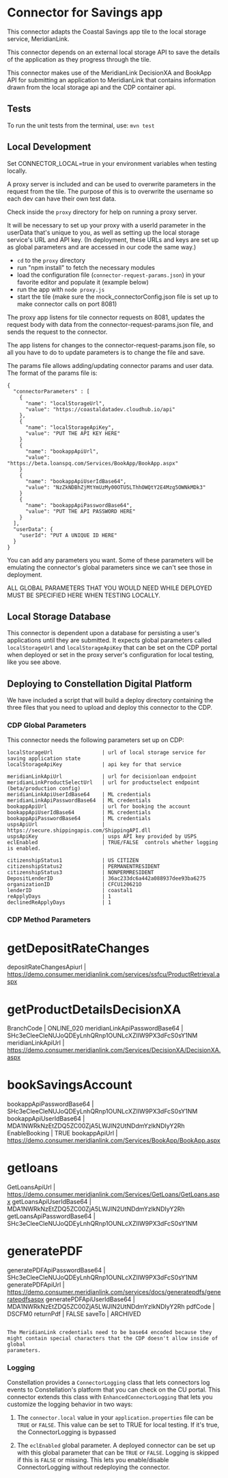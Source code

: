 # Connector for Savings app

This connector adapts the Coastal Savings app tile to the local storage service,
MeridianLink.

This connector depends on an external local storage API
to save the details of the application as they progress through the 
tile. 

This connector makes use of the MeridianLink DecisionXA and BookApp
API for submitting an application to MeridianLink that contains
information drawn from the local storage api and the
CDP container api. 

## Tests

To run the unit tests from the terminal, use: `mvn test`

##  Local Development

Set CONNECTOR_LOCAL=true in your environment variables when testing locally.

A proxy server is included and can be used to overwrite parameters in the request from the tile.
The purpose of this is to overwrite the username so each dev can have their own test data.

Check inside the `proxy` directory for help on running a proxy server.

It will be necessary to set up your proxy with a userId parameter in the userData
that's unique to you, as well as setting up the local storage service's URL
and API key. (In deployment, these URLs and keys are set up as global parameters
and are accessed in our code the same way.)

* `cd` to the `proxy` directory
* run "npm install" to fetch the necessary modules
* load the configuration file (`connector-request-params.json`) in your favorite editor and populate it (example below)
* run the app with `node proxy.js`
* start the tile (make sure the mock_connectorConfig.json file is set up to make connector calls on port 8081)

The proxy app listens for tile connector requests on 8081, updates the request body
with data from the connector-request-params.json file, and sends the request
to the connector.

The app listens for changes to the connector-request-params.json file, so all you have to do to update parameters is to change the file and save.

The params file allows adding/updating connector params and user data.
The format of the params file is:

```
{
  "connectorParameters" : [
    {
      "name": "localStorageUrl", 
      "value": "https://coastaldatadev.cloudhub.io/api"
    },
    {
      "name": "localStorageApiKey", 
      "value": "PUT THE API KEY HERE"
    }
    {
      "name": "bookappApiUrl", 
      "value": "https://beta.loanspq.com/Services/BookApp/BookApp.aspx"
    }
    {
      "name": "bookappApiUserIdBase64", 
      "value": "NzZkNDBhZjMtYmUzMy00OTU5LThhOWQtY2E4Mzg5OWNkMDk3"
    }
    {
      "name": "bookappApiPasswordBase64", 
      "value": "PUT THE API PASSWORD HERE"
    }
  ],
  "userData": {
    "userId": "PUT A UNIQUE ID HERE"
  }
}
```

You can add any parameters you want.
Some of these parameters will be emulating the connector's global parameters
since we can't see those in deployment.

ALL GLOBAL PARAMETERS THAT YOU WOULD NEED WHILE DEPLOYED MUST BE SPECIFIED
HERE WHEN TESTING LOCALLY. 

## Local Storage Database

This connector is dependent upon a database for persisting a user's applications
until they are submitted. It expects global parameters called `localStorageUrl`
and `localStorageApiKey` that can be set on the CDP portal when deployed or set in
the proxy server's configuration for local testing, like you see above.


## Deploying to Constellation Digital Platform 
We have included a script that will build a deploy directory containing the three files that you need to upload and deploy this connector to the CDP.


### CDP Global Parameters
This connector needs the following parameters set up on CDP:
```
localStorageUrl                | url of local storage service for saving application state
localStorageApiKey             | api key for that service

meridianLinkApiUrl             | url for decisionloan endpoint
meridianLinkProductSelectUrl   | url for productselect endpoint (beta/production config)
meridianLinkApiUserIdBase64    | ML credentials
meridianLinkApiPasswordBase64  | ML credentials
bookappApiUrl                  | url for booking the account
bookappApiUserIdBase64         | ML credentials
bookappApiPasswordBase64       | ML credentials
uspsApiUrl                     | https://secure.shippingapis.com/ShippingAPI.dll
uspsApiKey                     | usps API key provided by USPS
eclEnabled                     | TRUE/FALSE  controls whether logging is enabled.

citizenshipStatus1             | US CITIZEN
citizenshipStatus2             | PERMANENTRESIDENT
citizenshipStatus3             | NONPERMRESIDENT
DepositLenderID                | 36ac233dc6a442a088937dee93ba6275
organizationID                 | CFCU120621O
lenderID                       | coastal1
reApplyDays                    | 1
declinedReApplyDays            | 1

```

### CDP Method Parameters

# getDepositRateChanges
depositRateChangesApiurl       |  https://demo.consumer.meridianlink.com/services/ssfcu/ProductRetrieval.aspx


# getProductDetailsDecisionXA
BranchCode                     |  ONLINE_020
meridianLinkApiPasswordBase64  |  SHc3eCleeCleNUJoQDEyLnhQRnp1OUNLcXZIIW9PX3dFcS0sY1NM
meridianLinkApiUrl             |  https://demo.consumer.meridianlink.com/Services/DecisionXA/DecisionXA.aspx

# bookSavingsAccount
bookappApiPasswordBase64       |  SHc3eCleeCleNUJoQDEyLnhQRnp1OUNLcXZIIW9PX3dFcS0sY1NM
bookappApiUserIdBase64         |  MDA1NWRkNzEtZDQ5ZC00ZjA5LWJlN2UtNDdmYzlkNDIyY2Rh
EnableBooking                  |  TRUE
bookappApiUrl                  |  https://demo.consumer.meridianlink.com/Services/BookApp/BookApp.aspx

# getloans
GetLoansApiUrl                 |  https://demo.consumer.meridianlink.com/Services/GetLoans/GetLoans.aspx
getLoansApiUserIdBase64        |  MDA1NWRkNzEtZDQ5ZC00ZjA5LWJlN2UtNDdmYzlkNDIyY2Rh
getLoansApiPasswordBase64      |  SHc3eCleeCleNUJoQDEyLnhQRnp1OUNLcXZIIW9PX3dFcS0sY1NM

# generatePDF
generatePDFApiPasswordBase64   |  SHc3eCleeCleNUJoQDEyLnhQRnp1OUNLcXZIIW9PX3dFcS0sY1NM
generatePDFApiUrl              |  https://demo.consumer.meridianlink.com/services/docs/generatepdfs/generatepdfsaspx
generatePDFApiUserIdBase64     |  MDA1NWRkNzEtZDQ5ZC00ZjA5LWJlN2UtNDdmYzlkNDIyY2Rh
pdfCode                        |  DSCFM0
returnPdf                      |  FALSE
saveTo                         |  ARCHIVED


```

The MeridianLink credentials need to be base64 encoded because they
might contain special characters that the CDP doesn't allow inside of global
parameters.

```

### Logging
Constellation provides a `ConnectorLogging` class that lets connectors
log events to Constellation's platform that you can check on the CU portal.
This connector extends this class with `EnhancedConnectorLogging` that lets
you customize the logging behavior in two ways:
1) The `connector.local` value in your `application.properties` file can be `TRUE` or `FALSE`.
This value can be set to TRUE for local testing. If it's true, the ConnectorLogging is bypassed 

2) The `eclEnabled` global parameter. A deployed connector can be set up with this global parameter
that can be `TRUE` or `FALSE`. Logging is skipped if this is `FALSE` or missing.
This lets you enable/disable ConnectorLogging without redeploying the connector.
 